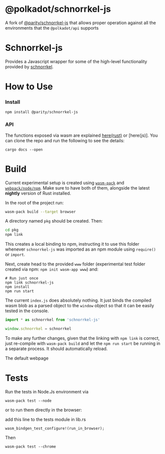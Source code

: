 # @polkadot/schnorrkel-js

A fork of [@parity/schnorrkel-js](https://github.com/paritytech/schnorrkel-js) that allows proper operation against all the environments that the `@polkadot/api` supports

# Schnorrkel-js

Provides a Javascript wrapper for some of the high-level functionality provided by [schnorrkel](https://github.com/w3f/schnorrkel).


# How to Use

### Install

```
npm install @parity/schnorrkel-js
```

### API

The functions exposed via wasm are explained [here(rust)]() or [here(js)]. You can clone the repo and run the following to see the details:

```
cargo docs --open
```

# Build

Current experimental setup is created using [`wasm-pack`](https://rustwasm.github.io/wasm-pack/installer/) and [`webpack/node/npm`](https://www.npmjs.com/get-npm). Make sure to have both of them, alongside the latest **nightly** version of Rust installed.

In the root of the project run:

```bash
wasm-pack build --target browser
```

A directory named `pkg` should be created. Then:

```bash
cd pkg
npm link
```

This creates a local binding to npm, instructing it to use this folder whenever `schnorrkel-js` was imported as an npm module using `require()` or `import`.

Next, create head to the provided `www` folder (experimental test folder created via npm: `npm init wasm-app www`) and:

```
# Run just once
npm link schnorrkel-js
npm install
npm run start
```

The current `index.js` does absolutely nothing. It just binds the compiled wasm blob as a parsed object to the `window` object so that it can be easily tested in the console.

```javascript
import * as schnorrkel from 'schnorrkel-js'

window.schnorrkel = schnorrkel
```

To make any further changes, given that the linking with `npm link` is correct, just re-compile with `wasm-pack build` and let the `npm run start` be running in a separate process. It should automatically reload.

The default webpage


# Tests

Run the tests in Node.Js environment via

```
wasm-pack test --node
```

or to run them directly in the browser:

add this line to the tests module in lib.rs

```
wasm_bindgen_test_configure!(run_in_browser);
```

Then

```
wasm-pack test --chrome
```
